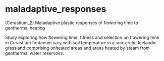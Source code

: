 # maladaptive_responses
(Cerastium_2)
Maladaptive plastic responses of flowering time to geothermal heating

Study exploring how flowering time, fitness and selection on flowering time in Cerastium fontanum vary with soil temperature in a sub-arctic Icelandic grassland comprising unheated areas and areas heated by steam from geothermal water reservoirs.
